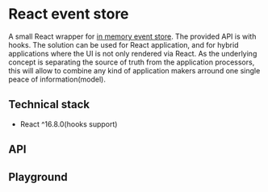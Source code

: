 # React event store

A small React wrapper for [in memory event store](../README.md). The provided API is with hooks.
The solution can be used for React application, and for hybrid applications where the UI is not only rendered via React.
As the underlying concept is separating the source of truth from the application processors, this will allow to combine any kind of application makers arround one single peace of information(model).

## Technical stack
- React ^16.8.0(hooks support)

## API


## Playground